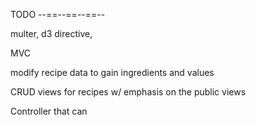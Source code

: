 TODO
--==--==--==--


multer, 
d3 directive,


MVC


modify recipe data to gain ingredients and values

CRUD views for recipes w/ emphasis on the public views

Controller that can 



